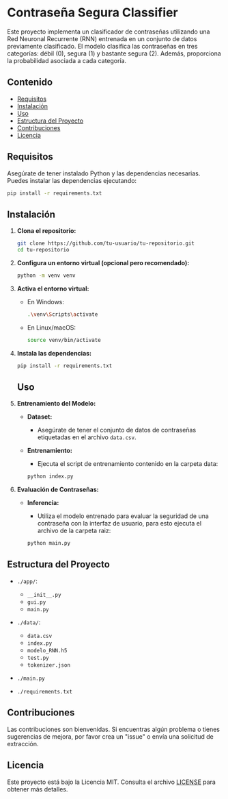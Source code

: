 # Contraseña Segura Classifier

Este proyecto implementa un clasificador de contraseñas utilizando una Red Neuronal Recurrente (RNN) entrenada en un conjunto de datos previamente clasificado. El modelo clasifica las contraseñas en tres categorías: débil (0), segura (1) y bastante segura (2). Además, proporciona la probabilidad asociada a cada categoría.

## Contenido

- [Requisitos](#requisitos)
- [Instalación](#instalación)
- [Uso](#uso)
- [Estructura del Proyecto](#estructura-del-proyecto)
- [Contribuciones](#contribuciones)
- [Licencia](#licencia)

## Requisitos

Asegúrate de tener instalado Python y las dependencias necesarias. Puedes instalar las dependencias ejecutando:

```bash
pip install -r requirements.txt
```
## Instalación

1. **Clona el repositorio:**

    ```bash
    git clone https://github.com/tu-usuario/tu-repositorio.git
    cd tu-repositorio
    ```

2. **Configura un entorno virtual (opcional pero recomendado):**

    ```bash
    python -m venv venv
    ```

3. **Activa el entorno virtual:**

   - En Windows:

     ```bash
     .\venv\Scripts\activate
     ```

   - En Linux/macOS:

     ```bash
     source venv/bin/activate
     ```

4. **Instala las dependencias:**

    ```bash
    pip install -r requirements.txt
    ```
    ## Uso

1. **Entrenamiento del Modelo:**

   - **Dataset:**
     - Asegúrate de tener el conjunto de datos de contraseñas etiquetadas en el archivo `data.csv`.

   - **Entrenamiento:**
     - Ejecuta el script de entrenamiento contenido en la carpeta data:

     ```bash
     python index.py
     ```

2. **Evaluación de Contraseñas:**

   - **Inferencia:**
     - Utiliza el modelo entrenado para evaluar la seguridad de una contraseña con la interfaz de usuario, para esto ejecuta el archivo de la carpeta raiz:

     ```bash
     python main.py
     ```

## Estructura del Proyecto

- `./app/`:
  - `__init__.py`
  - `gui.py`
  - `main.py`

- `./data/`:
  - `data.csv`
  - `index.py`
  - `modelo_RNN.h5`
  - `test.py`
  - `tokenizer.json`

- `./main.py`

- `./requirements.txt`


## Contribuciones

Las contribuciones son bienvenidas. Si encuentras algún problema o tienes sugerencias de mejora, por favor crea un "issue" o envía una solicitud de extracción.

## Licencia

Este proyecto está bajo la Licencia MIT. Consulta el archivo [LICENSE](LICENSE) para obtener más detalles.
